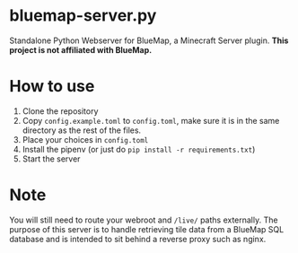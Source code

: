 # bluemap-server.py
Standalone Python Webserver for BlueMap, a Minecraft Server plugin.
**This project is not affiliated with BlueMap.**

# How to use
1. Clone the repository
2. Copy `config.example.toml` to `config.toml`, make sure it is in the same directory as the rest of the files.
3. Place your choices in `config.toml`
4. Install the pipenv (or just do `pip install -r requirements.txt`)
5. Start the server

# Note
You will still need to route your webroot and `/live/` paths externally. The purpose of this server is to handle retrieving tile data from a BlueMap SQL database and is intended to sit behind a reverse proxy such as nginx.
